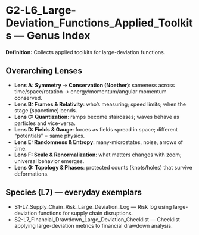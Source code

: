 # G2-L6_Large-Deviation_Functions_Applied_Toolkits — Genus Index
**Definition:** Collects applied toolkits for large-deviation functions.

## Overarching Lenses

- **Lens A: Symmetry -> Conservation (Noether)**: sameness across time/space/rotation → energy/momentum/angular momentum conserved.
- **Lens B: Frames & Relativity**: who’s measuring; speed limits; when the stage (spacetime) bends.
- **Lens C: Quantization**: ramps become staircases; waves behave as particles and vice-versa.
- **Lens D: Fields & Gauge**: forces as fields spread in space; different “potentials” = same physics.
- **Lens E: Randomness & Entropy**: many-microstates, noise, arrows of time.
- **Lens F: Scale & Renormalization**: what matters changes with zoom; universal behavior emerges.
- **Lens G: Topology & Phases**: protected counts (knots/holes) that survive deformations.

## Species (L7) — everyday exemplars
- S1-L7_Supply_Chain_Risk_Large_Deviation_Log — Risk log using large-deviation functions for supply chain disruptions.
- S2-L7_Financial_Drawdown_Large_Deviation_Checklist — Checklist applying large-deviation metrics to financial drawdown analysis.
